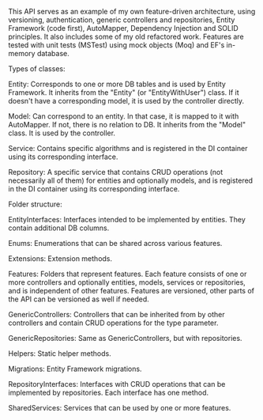 This API serves as an example of my own feature-driven architecture, using versioning, authentication, generic controllers and repositories, Entity Framework (code first), AutoMapper, Dependency Injection and SOLID principles. It also includes some of my old refactored work. Features are tested with unit tests (MSTest) using mock objects (Moq) and EF's in-memory database.


Types of classes:


Entity: Corresponds to one or more DB tables and is used by Entity Framework. It inherits from the "Entity" (or "EntityWithUser") class. If it doesn't have a corresponding model, it is used by the controller directly.

Model: Can correspond to an entity. In that case, it is mapped to it with AutoMapper. If not, there is no relation to DB. It inherits from the "Model" class. It is used by the controller.

Service: Contains specific algorithms and is registered in the DI container using its corresponding interface.

Repository: A specific service that contains CRUD operations (not necessarily all of them) for entities and optionally models, and is registered in the DI container using its corresponding interface.


Folder structure:


EntityInterfaces: Interfaces intended to be implemented by entities. They contain additional DB columns.

Enums: Enumerations that can be shared across various features.

Extensions: Extension methods.

Features: Folders that represent features. Each feature consists of one or more controllers and optionally entities, models, services or repositories, and is independent of other features. Features are versioned, other parts of the API can be versioned as well if needed.

GenericControllers: Controllers that can be inherited from by other controllers and contain CRUD operations for the type parameter.

GenericRepositories: Same as GenericControllers, but with repositories.

Helpers: Static helper methods.

Migrations: Entity Framework migrations.

RepositoryInterfaces: Interfaces with CRUD operations that can be implemented by repositories. Each interface has one method.

SharedServices: Services that can be used by one or more features.
